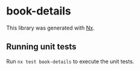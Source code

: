 # book-details

This library was generated with [Nx](https://nx.dev).

## Running unit tests

Run `nx test book-details` to execute the unit tests.
